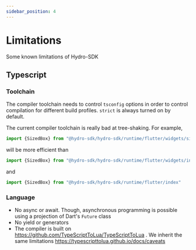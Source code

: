 ```yaml
---
sidebar_position: 4
---
```


# Limitations

Some known limitations of Hydro-SDK

## Typescript

### Toolchain
The compiler toolchain needs to control `tsconfig` options in order to control compilation for different build profiles. `strict` is always turned on by default.

The current compiler toolchain is really bad at tree-shaking. For example,
```typescript
import {SizedBox} from "@hydro-sdk/hydro-sdk/runtime/flutter/widgets/sizedBox/index"
``` 
will be more efficient than
```typescript
import {SizedBox} from "@hydro-sdk/hydro-sdk/runtime/flutter/widgets/index"
```
and
```typescript
import {SizedBox} from "@hydro-sdk/hydro-sdk/runtime/flutter/index"
```

### Language
- No async or await. Though, asynchronous programming is possible using a projection of Dart's `Future` class
- No yield or generators
- The compiler is built on https://github.com/TypeScriptToLua/TypeScriptToLua . We inherit the same limitations https://typescripttolua.github.io/docs/caveats
